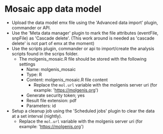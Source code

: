 # Mosaic app data model

- Upload the data model emx file using the 'Advanced data import' plugin, commander or API.
- Use the 'Meta data manager' plugin to mark the file attributes (eventFile, snpFile) as 'Cascade delete'.
 (This work around is needed as 'cascade delete' is not part of emx at the moment)
- Use the scripts plugin, commander or api to import/create the analysis scripts found in the scrips folder. 
    - The molgenis_mosaic.R file should be stored with the following settings
        - Name: molgenis_mosaic
        - Type: R
        - Content: molgenis_mosaic.R file content
            -  Replace the `mol.url` variable with the molgenis server uri (for example: 'https://molgenis.org')
        - Generate security token; yes
        - Result file extension: pdf
        - Parameters: id 
- Setup a cleanup job using the 'Scheduled jobs' plugin to clear the data at a set interval (nightly).
    -  Replace the `mol.url` variable with the molgenis server uri (for example: 'https://molgenis.org')
